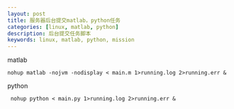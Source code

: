 ```yaml
---
layout: post
title: 服务器后台提交matlab，python任务
categories: [linux, matlab, python]
description: 后台提交任务脚本
keywords: linux, matlab, python, mission
---
```


matlab 
```shell
nohup matlab -nojvm -nodisplay < main.m 1>running.log 2>running.err &
```

python
```shell
 nohup python < main.py 1>running.log 2>running.err &
```
